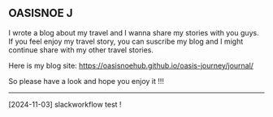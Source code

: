 OASISNOE J
----------

I wrote a blog about my travel and I wanna share my stories with you guys. If you feel enjoy my travel story, you can suscribe my blog and I might continue share with my other travel stories.

Here is my blog site: 
     https://oasisnoehub.github.io/oasis-journey/journal/

So please have a look and hope you enjoy it !!!

----------
[2024-11-03]
slackworkflow test !




